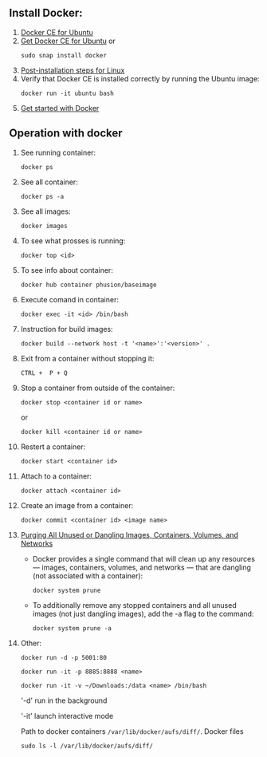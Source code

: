 ## Install Docker:
1. [Docker CE for Ubuntu](https://docs.docker.com/install/#supported-platforms)
1. [Get Docker CE for Ubuntu](https://docs.docker.com/engine/installation/linux/docker-ce/ubuntu/) or
    ```
    sudo snap install docker
    ```
1. [Post-installation steps for Linux](https://docs.docker.com/engine/installation/linux/linux-postinstall/)
1. Verify that Docker CE is installed correctly by running the Ubuntu image:
    ```
    docker run -it ubuntu bash
    ```
1. [Get started with Docker](https://docs.docker.com/get-started/)

## Operation with docker
1. See running container:
    ```
    docker ps
    ```
1. See all container:
    ```
    docker ps -a
    ```
1. See all images:
    ```
    docker images
    ```
1. To see what prosses is running:
    ```
    docker top <id>
    ```
1. To see info about container:
    ```
    docker hub container phusion/baseimage
    ```
1. Execute comand in container:
    ```
    docker exec -it <id> /bin/bash
    ```
1. Instruction for build images:
    ```
    docker build --network host -t '<name>':'<version>' .
    ```
1. Exit from a container without stopping it:
    ```
    CTRL +  P + Q
    ```
1. Stop a container from outside of the container:
    ```
    docker stop <container id or name>
    ```
    or
    ```
    docker kill <container id or name>
    ```
1. Restert a container:
    ```
    docker start <container id>
    ```
1. Attach to a container:
    ```
    docker attach <container id>
    ```
1. Create an image from a container:
    ```
    docker commit <container id> <image name>
    ```

1. [Purging All Unused or Dangling Images, Containers, Volumes, and Networks](https://www.digitalocean.com/community/tutorials/how-to-remove-docker-images-containers-and-volumes)
    * Docker provides a single command that will clean up any resources — images, containers, volumes, and networks — that are dangling (not associated with a container):
        ```
        docker system prune
        ```
    * To additionally remove any stopped containers and all unused images (not just dangling images), add the -a flag to the command:
        ```
        docker system prune -a
        ```


1. Other:
    ```
    docker run -d -p 5001:80
    ```
    ```
    docker run -it -p 8885:8888 <name>
    ```
    ```
    docker run -it -v ~/Downloads:/data <name> /bin/bash
    ```
    '-d' run in the background

    '-it' launch interactive mode

    Path to docker containers `/var/lib/docker/aufs/diff/`. Docker files
    ```
    sudo ls -l /var/lib/docker/aufs/diff/
    ```